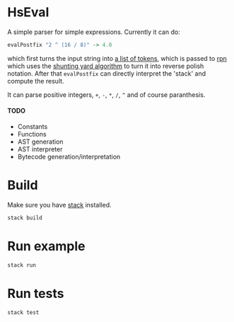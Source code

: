 # HsEval
A simple parser for simple expressions. Currently it can do:
```hs
evalPostfix "2 ^ (16 / 8)" -> 4.0
```
which first turns the input string into [a list of tokens](src/Tokenizer.hs), which is passed to [rpn](src/Parser.hs) which uses the [shunting yard algorithm](https://en.wikipedia.org/wiki/Shunting-yard_algorithm) to turn it into reverse polish notation. After that `evalPostfix` can directly interpret the 'stack' and compute the result.

It can parse positive integers, `+`, `-`, `*`, `/`, `^` and of course paranthesis.

#### TODO
* Constants
* Functions
* AST generation
* AST interpreter
* Bytecode generation/interpretation

# Build
Make sure you have [stack](https://docs.haskellstack.org/en/stable/README/) installed.
```sh
stack build
```

# Run example
```sh
stack run
```

# Run tests
```sh
stack test
```